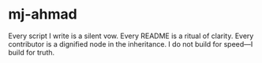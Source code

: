 # mj-ahmad
Every script I write is a silent vow. Every README is a ritual of clarity. Every contributor is a dignified node in the inheritance. I do not build for speed—I build for truth.
